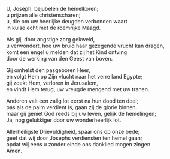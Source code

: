 U, Joseph. bejubelen de hemelkoren;  
u prijzen alle christenscharen;  
u, die om uw heerlijke deugden verbonden waart  
in kuise echt met de roemrijke Maagd.

Als gij, door angstige zorg gekweld,  
u verwondert, hoe uw bruid haar gezegende vrucht kan dragen,  
komt een engel u melden dat zij het Kind ontving  
door de werking van den Geest van boven.

Gij omhelst den pasgeboren Heer,  
en volgt Hem op Zijn vlucht naar het verre land Egypte;  
gij zoekt Hem, verloren in Jerusalem,  
en vindt Hem terug, uw vreugde mengend met uw tranen.

Anderen valt een zalig lot eerst na hun dood ten deel;  
pas als de palm verdient is, gaan zij de glorie binnen.  
maar gij geniet God reeds bij uw leven, gelijk de hemelingen;  
Ja, nog gelukkiger door uw wonderheerlijk lot.

Allerheiligste Drievuldigheid, spaar ons op onze bede;  
geef dat wij door Josephs verdiensten ten hemel gaan;  
opdat wij eens u zonder einde ons danklied mogen zingen  
Amen.
